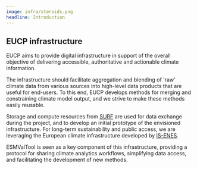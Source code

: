 ```yaml
---
image: infra/steroids.png
headline: Introduction
---
```


## EUCP infrastructure

EUCP aims to provide digital infrastructure in support of the overall objective
of delivering accessible, authoritative and actionable climate information.

The infrastructure should facilitate aggregation and blending of 'raw' climate
data from various sources into high-level data products that are useful for
end-users. To this end, EUCP develops methods for merging and constraining
climate model output, and we strive to make these methods easily reusable.

Storage and compute resources from [SURF](https://www.surf.nl/en) are used for
data exchange during the project, and to develop an initial prototype of the
envisioned infrastructure. For long-term sustainability and public access, we
are leveraging the European climate infrastructure developed by
[IS-ENES](https://portal.enes.org/services).

ESMValTool is seen as a key component of this infrastructure, providing a
protocol for sharing climate analytics workflows, simplifying data access, and
facilitating the development of new methods.
